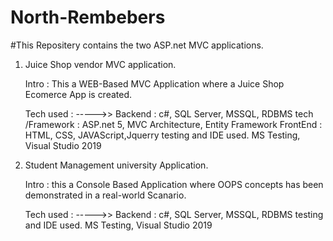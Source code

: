 # North-Rembebers

#This Repositery contains the two ASP.net MVC applications.

  1. Juice Shop vendor MVC application.
     
     Intro : This a WEB-Based MVC Application where a Juice Shop Ecomerce App is created.

     Tech used : ----->>
     Backend :
         c#, SQL Server, MSSQL, RDBMS
     tech /Framework :
         ASP.net 5, MVC Architecture, Entity Framework
     FrontEnd :
         HTML, CSS, JAVAScript,Jquerry
     testing and IDE used.
         MS Testing, Visual Studio 2019
     
  3. Student Management university Application.
     
     Intro : this a Console Based Application where OOPS concepts has been demonstrated in a real-world Scanario.
     
     Tech used : ----->>
     Backend :
         c#, SQL Server, MSSQL, RDBMS
      testing and IDE used.
         MS Testing, Visual Studio 2019
     
